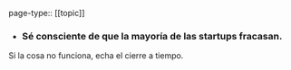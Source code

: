 page-type:: [[topic]]
- ### Sé consciente de que la mayoría de las startups fracasan.

Si la cosa no funciona, echa el cierre a tiempo.


